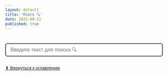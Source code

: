 ```yaml
---
layout: default
title: 'Поиск 🔍'
date: 2025-08-21
published: true
---
```


<style>
/* Стили для поиска */
#search-container {
  max-width: 700px;
  margin: 40px auto;
  font-family: Arial, sans-serif;
}
#search {
  width: 100%;
  padding: 10px 15px;
  font-size: 16px;
  border: 2px solid #333;
  border-radius: 6px;
  margin-bottom: 15px;
}

/* Стили для поиска */
#results {
  list-style: none;
  padding: 0;
}

.search-result {
  border: 1px solid #ccc;
  border-radius: 6px;
  padding: 15px 15px;
  margin-bottom: 10px;
  background: #161616;
  color: #b9b09e;
  transition: background 0.2s;
}

.search-result a {
  text-decoration: none;
  color: #ebcc10;
  font-weight: bold;
  font-size: 18px;
  padding: 16px;
}

.search-result:hover {
  background: #262626;
}

.search-result a {
  text-decoration: none;
  color: #333;
  font-weight: bold;
  font-size: 16px;
}

.search-result p {
  margin: 5px 0 0 0;
  font-size: 14px;
  color: #555;
}

.search-ul-st{
  color: #f9f9f9;
  margin: 0 10px;
  padding: 0px 0px 0px 20px;
  background: #242424;
  border-radius: 10px;
  border: 2px solid #6da312;
}

.search-li-st{
  color: #f9f9f9;
  background: #3e3e3e;
  border: 1px solid #545454;
  border-radius: 10px;
  padding: 5px;
  margin: 11px 5px;
}

.search-result:hover {
  background: #e0e0e0;
}
</style>

<div id="search-container">
  <input type="text" id="search" placeholder="Введите текст для поиска 🔍">
  <ul id="results"></ul>
  <a href="index.html">⬆ Вернуться к оглавлению</a>
</div>

<!-- Подключаем elasticlunr.js -->
<script src="https://unpkg.com/lunr/lunr.js"></script>
<script src="https://unpkg.com/lunr-languages/lunr.stemmer.support.js"></script>
<script src="https://unpkg.com/lunr-languages/lunr.ru.js"></script>
<script src="https://unpkg.com/lunr-languages/lunr.multi.js"></script>
<script src="https://cdn.jsdelivr.net/npm/marked@12.0.2/marked.min.js"></script>
<script>
fetch('{{ "/search.json" | relative_url }}')
  .then(res => res.json())
  .then(data => {
    const idx = lunr(function () {
      this.use(lunr.multiLanguage('ru','en'))
      this.ref('url')
      this.field('title')
      this.field('content')
      data.forEach(doc => this.add(doc))
    });

    const input = document.querySelector('#search');
    const results = document.querySelector('#results');

    input.addEventListener('input', function() {
      const query = this.value.trim().toLowerCase();
      results.innerHTML = '';
      if (query.length < 2) return;

      const searchResults = idx.search(query, {expand: true});
      
      // группируем по url
      const grouped = {};
      searchResults.forEach(r => {
        const doc = data.find(d => d.url === r.ref);
        if (!doc) return;

        // режем на строки
        const lines = doc.content.split(/[\r\n]+/);

        // ищем совпадения
        const matches = lines.filter(line => line.toLowerCase().includes(query));
        if (matches.length === 0) return;

        if (!grouped[doc.url]) grouped[doc.url] = {title: doc.title, rows: []};
        grouped[doc.url].rows.push(...matches);
      });

      for (const url in grouped) {
        const catBlock = document.createElement('div');
        catBlock.className = 'search-result';
        catBlock.innerHTML = `<a href="${url}">${grouped[url].title}</a>`;
        const ul = document.createElement('ul');
        ul.classList.add("search-ul-st");
        grouped[url].rows.forEach(row => {
          const li = document.createElement('li');
          // превращаем Markdown (таблицы, ссылки и т.п.) в HTML
          li.innerHTML = marked.parseInline(row);
          li.classList.add("search-li-st");
          ul.appendChild(li);
        });
        catBlock.appendChild(ul);
        results.appendChild(catBlock);
      }
    });
  });
</script>
